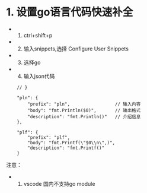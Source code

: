 # 1. 设置go语言代码快速补全
- 1. ctrl+shift+p
- 2. 输入snippets,选择 Configure User Snippets
- 3. 选择go
- 4. 输入json代码
```
	// }

	"pln": {
		"prefix": "pln",                 // 输入内容
		"body": "fmt.Println($0)",       // 输出格式
		"description": "fmt.Println()"   // 介绍信息
	},
	
	"plf": {
		"prefix": "plf",
		"body": "fmt.Printf(\"$0\\n\",)",
		"description": "fmt.Printf()"
	}
```

注意：
- 1. vscode 国内不支持go module 


